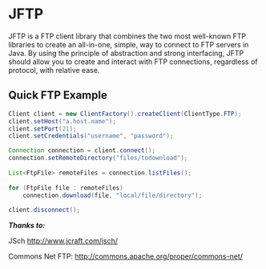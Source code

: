 JFTP
====

JFTP is a FTP client library that combines the two most well-known FTP libraries to create an all-in-one, simple, way to connect to FTP servers in Java. By using the principle of abstraction and strong interfacing, JFTP should allow you to create and interact with FTP connections, regardless of protocol, with relative ease.

Quick FTP Example
-----------------
```java
Client client = new ClientFactory().createClient(ClientType.FTP);
client.setHost("a.host.name");
client.setPort(21);
client.setCredentials("username", "password");

Connection connection = client.connect();
connection.setRemoteDirectory("files/todownload");
  
List<FtpFile> remoteFiles = connection.listFiles();
  
for (FtpFile file : remoteFiles)
    connection.download(file, "local/file/directory");
    
client.disconnect();
```

***Thanks to:***

JSch http://www.jcraft.com/jsch/

Commons Net FTP: http://commons.apache.org/proper/commons-net/
